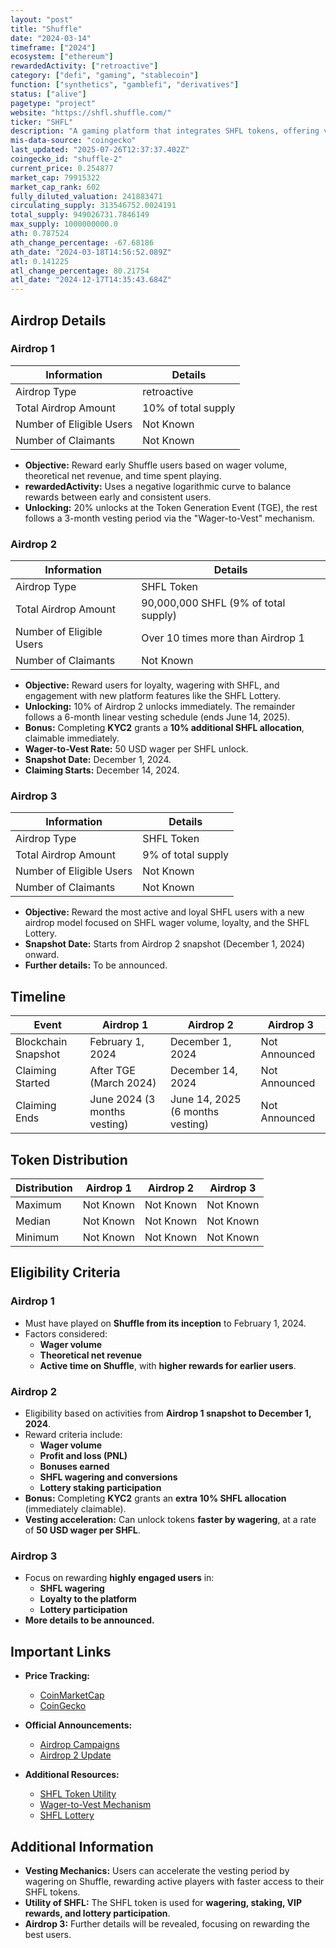 ```yaml
---
layout: "post"
title: "Shuffle"
date: "2024-03-14"
timeframe: ["2024"]
ecosystem: ["ethereum"]
rewardedActivity: ["retroactive"]
category: ["defi", "gaming", "stablecoin"]
function: ["synthetics", "gamblefi", "derivatives"]
status: ["alive"]
pagetype: "project"
website: "https://shfl.shuffle.com/"
ticker: "SHFL"
description: "A gaming platform that integrates SHFL tokens, offering various betting and lottery features."
mis-data-source: "coingecko"
last_updated: "2025-07-26T12:37:37.402Z"
coingecko_id: "shuffle-2"
current_price: 0.254877
market_cap: 79915322
market_cap_rank: 602
fully_diluted_valuation: 241883471
circulating_supply: 313546752.0024191
total_supply: 949026731.7846149
max_supply: 1000000000.0
ath: 0.787524
ath_change_percentage: -67.68186
ath_date: "2024-03-18T14:56:52.089Z"
atl: 0.141225
atl_change_percentage: 80.21754
atl_date: "2024-12-17T14:35:43.684Z"
---
```


## Airdrop Details

### Airdrop 1

| Information              | Details             |
| ------------------------ | ------------------- |
| Airdrop Type             | retroactive         |
| Total Airdrop Amount     | 10% of total supply |
| Number of Eligible Users | Not Known           |
| Number of Claimants      | Not Known           |

- **Objective:** Reward early Shuffle users based on wager volume, theoretical net revenue, and time spent playing.
- **rewardedActivity:** Uses a negative logarithmic curve to balance rewards between early and consistent users.
- **Unlocking:** 20% unlocks at the Token Generation Event (TGE), the rest follows a 3-month vesting period via the "Wager-to-Vest" mechanism.

### Airdrop 2

| Information              | Details                              |
| ------------------------ | ------------------------------------ |
| Airdrop Type             | SHFL Token                           |
| Total Airdrop Amount     | 90,000,000 SHFL (9% of total supply) |
| Number of Eligible Users | Over 10 times more than Airdrop 1    |
| Number of Claimants      | Not Known                            |

- **Objective:** Reward users for loyalty, wagering with SHFL, and engagement with new platform features like the SHFL Lottery.
- **Unlocking:** 10% of Airdrop 2 unlocks immediately. The remainder follows a 6-month linear vesting schedule (ends June 14, 2025).
- **Bonus:** Completing **KYC2** grants a **10% additional SHFL allocation**, claimable immediately.
- **Wager-to-Vest Rate:** 50 USD wager per SHFL unlock.
- **Snapshot Date:** December 1, 2024.
- **Claiming Starts:** December 14, 2024.

### Airdrop 3

| Information              | Details            |
| ------------------------ | ------------------ |
| Airdrop Type             | SHFL Token         |
| Total Airdrop Amount     | 9% of total supply |
| Number of Eligible Users | Not Known          |
| Number of Claimants      | Not Known          |

- **Objective:** Reward the most active and loyal SHFL users with a new airdrop model focused on SHFL wager volume, loyalty, and the SHFL Lottery.
- **Snapshot Date:** Starts from Airdrop 2 snapshot (December 1, 2024) onward.
- **Further details:** To be announced.

## Timeline

| Event               | Airdrop 1                    | Airdrop 2                        | Airdrop 3     |
| ------------------- | ---------------------------- | -------------------------------- | ------------- |
| Blockchain Snapshot | February 1, 2024             | December 1, 2024                 | Not Announced |
| Claiming Started    | After TGE (March 2024)       | December 14, 2024                | Not Announced |
| Claiming Ends       | June 2024 (3 months vesting) | June 14, 2025 (6 months vesting) | Not Announced |

## Token Distribution

| Distribution | Airdrop 1 | Airdrop 2 | Airdrop 3 |
| ------------ | --------- | --------- | --------- |
| Maximum      | Not Known | Not Known | Not Known |
| Median       | Not Known | Not Known | Not Known |
| Minimum      | Not Known | Not Known | Not Known |

## Eligibility Criteria

### Airdrop 1

- Must have played on **Shuffle from its inception** to February 1, 2024.
- Factors considered:
  - **Wager volume**
  - **Theoretical net revenue**
  - **Active time on Shuffle**, with **higher rewards for earlier users**.

### Airdrop 2

- Eligibility based on activities from **Airdrop 1 snapshot to December 1, 2024**.
- Reward criteria include:
  - **Wager volume**
  - **Profit and loss (PNL)**
  - **Bonuses earned**
  - **SHFL wagering and conversions**
  - **Lottery staking participation**
- **Bonus:** Completing **KYC2** grants an **extra 10% SHFL allocation** (immediately claimable).
- **Vesting acceleration:** Can unlock tokens **faster by wagering**, at a rate of **50 USD wager per SHFL**.

### Airdrop 3

- Focus on rewarding **highly engaged users** in:
  - **SHFL wagering**
  - **Loyalty to the platform**
  - **Lottery participation**
- **More details to be announced.**

## Important Links

- **Price Tracking:**

  - [CoinMarketCap](https://coinmarketcap.com/currencies/shuffle/)
  - [CoinGecko](https://www.coingecko.com/en/coins/shuffle/)

- **Official Announcements:**

  - [Airdrop Campaigns](https://shfl.shuffle.com/shuffle-token-shfl/airdrop-campaigns)
  - [Airdrop 2 Update](https://x.com/noahdummett/status/1866491298129301807)

- **Additional Resources:**
  - [SHFL Token Utility](https://shfl.shuffle.com/shuffle-token-shfl/token-utility)
  - [Wager-to-Vest Mechanism](https://shfl.shuffle.com/shuffle-token-shfl/wager-to-vest)
  - [SHFL Lottery](https://shfl.shuffle.com/shuffle-token-shfl/token-utility/shfl-lottery)

## Additional Information

- **Vesting Mechanics:** Users can accelerate the vesting period by wagering on Shuffle, rewarding active players with faster access to their SHFL tokens.
- **Utility of SHFL:** The SHFL token is used for **wagering, staking, VIP rewards, and lottery participation**.
- **Airdrop 3:** Further details will be revealed, focusing on rewarding the best users.